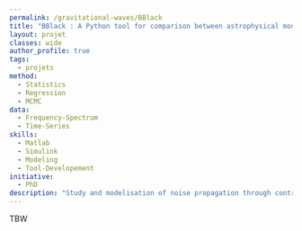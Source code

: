 ```yaml
---
permalink: /gravitational-waves/BBlack
title: "BBlack : A Python tool for comparison between astrophysical models and gravitational wave data"
layout: projet
classes: wide
author_profile: true
tags: 
  - projets
method: 
  - Statistics
  - Regression
  - MCMC
data: 
  - Frequency-Spectrum
  - Time-Series
skills: 
  - Matlab
  - Simulink
  - Modeling
  - Tool-Developement
initiative: 
  - PhD
description: "Study and modelisation of noise propagation through control loops in the Virgo detector"
---
```

TBW